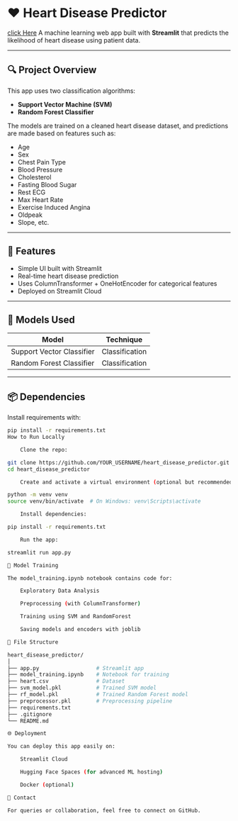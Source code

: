 # ❤️ Heart Disease Predictor
[click Here](https://heartdiseasepredictor-x4yhu96ffz79trdlzjgjja.streamlit.app/)
A machine learning web app built with **Streamlit** that predicts the likelihood of heart disease using patient data.

---

## 🔍 Project Overview

This app uses two classification algorithms:
- **Support Vector Machine (SVM)**
- **Random Forest Classifier**

The models are trained on a cleaned heart disease dataset, and predictions are made based on features such as:
- Age
- Sex
- Chest Pain Type
- Blood Pressure
- Cholesterol
- Fasting Blood Sugar
- Rest ECG
- Max Heart Rate
- Exercise Induced Angina
- Oldpeak
- Slope, etc.

---

## 🚀 Features

- Simple UI built with Streamlit
- Real-time heart disease prediction
- Uses ColumnTransformer + OneHotEncoder for categorical features
- Deployed on Streamlit Cloud

---

## 🧠 Models Used

| Model                | Technique           |
|---------------------|---------------------|
| Support Vector Classifier | Classification |
| Random Forest Classifier | Classification |

---

## 📦 Dependencies

Install requirements with:

```bash
pip install -r requirements.txt
How to Run Locally

    Clone the repo:

git clone https://github.com/YOUR_USERNAME/heart_disease_predictor.git
cd heart_disease_predictor

    Create and activate a virtual environment (optional but recommended):

python -m venv venv
source venv/bin/activate  # On Windows: venv\Scripts\activate

    Install dependencies:

pip install -r requirements.txt

    Run the app:

streamlit run app.py

🧠 Model Training

The model_training.ipynb notebook contains code for:

    Exploratory Data Analysis

    Preprocessing (with ColumnTransformer)

    Training using SVM and RandomForest

    Saving models and encoders with joblib

📁 File Structure

heart_disease_predictor/
│
├── app.py                  # Streamlit app
├── model_training.ipynb    # Notebook for training
├── heart.csv               # Dataset
├── svm_model.pkl           # Trained SVM model
├── rf_model.pkl            # Trained Random Forest model
├── preprocessor.pkl        # Preprocessing pipeline
├── requirements.txt
├── .gitignore
└── README.md

🌐 Deployment

You can deploy this app easily on:

    Streamlit Cloud

    Hugging Face Spaces (for advanced ML hosting)

    Docker (optional)

📧 Contact

For queries or collaboration, feel free to connect on GitHub.

